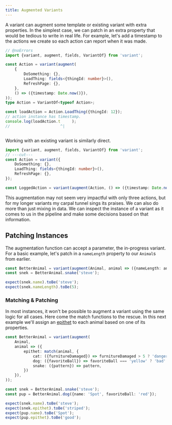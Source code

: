 ```yaml
---
title: Augmented Variants
---
```


A variant can augment some template or existing variant with extra properties. In the simplest case, we can patch in an extra property that would be tedious to write in real life. For example, let's add a timestamp to the actions we create so each action can report when it was made.

```ts twoslash
// @noErrors
import {variant, augment, fields, VariantOf} from 'variant';

const Action = variant(augment(
    {
        DoSomething: {},
        LoadThing: fields<{thingId: number}>(),
        RefreshPage: {},
    },
    () => ({timestamp: Date.now()}),
));
type Action = VariantOf<typeof Action>;

const loadAction = Action.LoadThing({thingId: 12});
// action instance has timestamp.
console.log(loadAction.t     );
//                      ^|



```
Working with an existing variant is similarly direct.

```ts twoslash {7}
import {variant, augment, fields, VariantOf} from 'variant';
// ---cut---
const Action = variant({
    DoSomething: {},
    LoadThing: fields<{thingId: number}>(),
    RefreshPage: {},
});

const LoggedAction = variant(augment(Action, () => ({timestamp: Date.now()})));
```

This augmentation may not seem very impactful with only three actions, but for my longer variants my carpal tunnel sings its praises. We can also do more than just mixing in data. We can inspect the instance of a variant as it comes to us in the pipeline and make some decisions based on that information. 

## Patching Instances

The augmentation function can accept a parameter, the in-progress variant. For a basic example, let's patch in a `nameLength` property to our `Animal`s from earlier.

```ts
const BetterAnimal = variant(augment(Animal, animal => ({nameLength: animal.name.length})));
const snek = BetterAnimal.snake('steve');

expect(snek.name).toBe('steve');
expect(snek.nameLength).toBe(5);
```

### Matching & Patching

In most instances, it won't be possible to augment a variant using the same logic for all cases. Here come the match functions to the rescue. In this next example we'll assign an [epithet](https://www.merriam-webster.com/dictionary/epithet) to each animal based on one of its properties.

```ts
const BetterAnimal = variant(augment(
    Animal,
    animal => ({
        epithet: match(animal, {
            cat: ({furnitureDamaged}) => furnitureDamaged > 5 ? 'dangerous' : 'safe',
            dog: ({favoriteBall}) => favoriteBall === 'yellow' ? 'bad' : 'good',
            snake: ({pattern}) => pattern,
        })
    }),
));

const snek = BetterAnimal.snake('steve');
const pup = BetterAnimal.dog({name: 'Spot', favoriteBall: 'red'});

expect(snek.name).toBe('steve');
expect(snek.epithet).toBe('striped');
expect(pup.name).toBe('Spot');
expect(pup.epithet).toBe('good');
```



